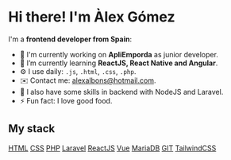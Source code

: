 
# Hi there! I'm Àlex Gómez

I'm a **frontend developer from Spain**:
 

- 🏢 I'm currently working on **ApliEmporda** as junior developer.
- 🌱 I’m currently learning **ReactJS, React Native and Angular**.
- ⚙️ I use daily: `.js`, `.html`, `.css`, `.php`.
- ✉️ Contact me: alexalbons@hotmail.com.
- 💬 I also have some skills in backend with NodeJS and Laravel.
- ⚡️ Fun fact: I love good food.

## My stack
[HTML](https://upload.wikimedia.org/wikipedia/commons/a/a7/React-icon.svg)
[CSS](https://upload.wikimedia.org/wikipedia/commons/a/a7/React-icon.svg)
[PHP](https://upload.wikimedia.org/wikipedia/commons/a/a7/React-icon.svg)
[Laravel](https://upload.wikimedia.org/wikipedia/commons/a/a7/React-icon.svg)
[ReactJS](https://upload.wikimedia.org/wikipedia/commons/a/a7/React-icon.svg)
[Vue](https://upload.wikimedia.org/wikipedia/commons/a/a7/React-icon.svg)
[MariaDB](https://static-00.iconduck.com/assets.00/mariadb-icon-512x340-txozryr2.png)
[GIT](https://upload.wikimedia.org/wikipedia/commons/a/a7/React-icon.svg)
[TailwindCSS](https://upload.wikimedia.org/wikipedia/commons/a/a7/React-icon.svg)

